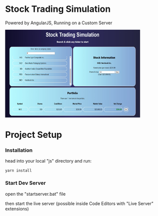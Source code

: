 # Stock Trading Simulation

Powered by AngularJS, Running on a Custom Server

<img align="center" src="https://raw.githubusercontent.com/0xpako/Stock-Simulation/main/images/DashboardSS.jpg" alt="dashboard" height="284" width="437" />

# Project Setup

### Installation
head into your local "js" directory and run:
```
yarn install
```

### Start Dev Server

open the "startserver.bat" file

then start the live server (possible inside Code Editors with "Live Server" extensions)
